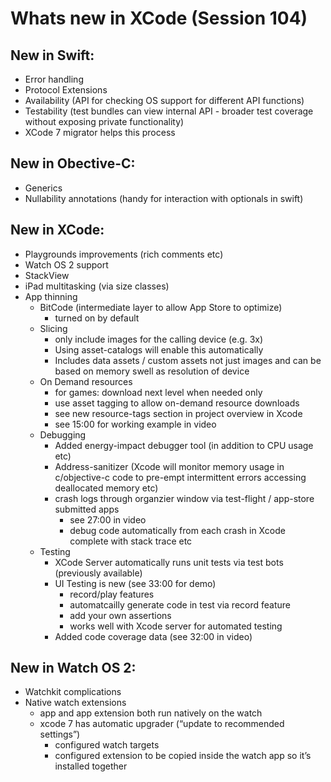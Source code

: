 # Whats new in XCode (Session 104)

## New in Swift:
* Error handling
* Protocol Extensions
* Availability (API for checking OS support for different API functions)
* Testability (test bundles can view internal API - broader test coverage without exposing private functionality)
* XCode 7 migrator helps this process 

## New in Obective-C:
* Generics
* Nullability annotations (handy for interaction with optionals in swift)

## New in XCode:
* Playgrounds improvements (rich comments etc)
* Watch OS 2 support
* StackView
* iPad multitasking (via size classes)
* App thinning
  * BitCode (intermediate layer to allow App Store to optimize)
    * turned on by default
  * Slicing
    * only include images for the calling device (e.g. 3x)
    * Using asset-catalogs will enable this automatically
    * Includes data assets / custom assets not just images and can be based on memory swell as resolution of device
  * On Demand resources 
    * for games: download next level when needed only
    * use asset tagging to allow on-demand resource downloads
    * see new resource-tags section in project overview in Xcode
    * see 15:00 for working example in video
  * Debugging
    * Added energy-impact debugger tool (in addition to CPU usage etc)
    * Address-sanitizer (Xcode will monitor memory usage in c/objective-c code to pre-empt intermittent errors accessing deallocated memory etc)
    * crash logs through organzier window via test-flight / app-store submitted apps
      * see 27:00 in video
      * debug code automatically from each crash in Xcode complete with stack trace etc
  * Testing
    * XCode Server automatically runs unit tests via test bots (previously available)
    * UI Testing is new (see 33:00 for demo)
      * record/play features
      * automatcailly generate code in test via record feature
      * add your own assertions
      * works well with Xcode server for automated testing
    * Added code coverage data (see 32:00 in video)

## New in Watch OS 2:
* Watchkit complications
* Native watch extensions
  * app and app extension both run natively on the watch
  * xcode 7 has automatic upgrader (“update to recommended settings”)
    * configured watch targets
    * configured extension to be copied inside the watch app so it’s installed together

